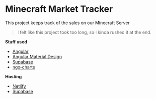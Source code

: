 # Minecraft Market Tracker
This project keeps track of the sales on our Minecraft Server

> I felt like this project took too long, so I kinda rushed it at the end.

**Stuff used**
- [Angular](https://angular.io/)
- [Angular Material Design](https://material.angular.io/)
- [Supabase](https://supabase.com/)
- [ngx-charts](https://swimlane.github.io/ngx-charts/#/ngx-charts/bar-vertical)

**Hosting**
- [Netlify](https://www.netlify.com/)
- [Supabase](https://supabase.com/)

